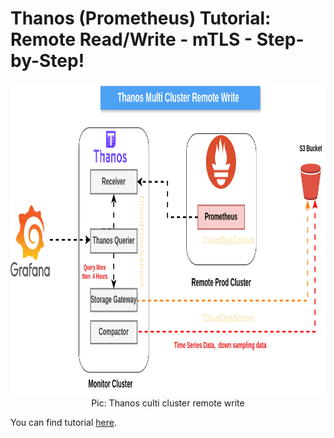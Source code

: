 # Thanos (Prometheus) Tutorial: Remote Read/Write - mTLS - Step-by-Step!


<p align="center">
  <img src="./ref-image/Thanos_Remote_Write.png" alt="Thanos culti cluster remote write" title="Thanos culti cluster remote write" height="500" width="850"/>
  <br/>
  Pic: Thanos culti cluster remote write
</p>


You can find tutorial [here](https://youtu.be/feHSU0BMcco).
